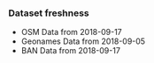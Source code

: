 ### Dataset freshness
- OSM Data from 2018-09-17
- Geonames Data from 2018-09-05
- BAN Data from 2018-09-17
